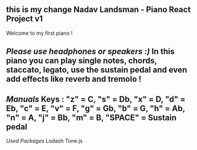 this is my change
Nadav Landsman - Piano React Project v1
---------------------------------------
Welcome to my first piano !

*Please use headphones or speakers :)*
In this piano you can play single notes, chords, staccato, legato, use the sustain pedal and even add effects like reverb and tremolo !
---------------------------------------
*Manuals*
Keys :
    "z" = C,
    "s" = Db,
    "x" = D,
    "d" = Eb,
    "c" = E,
    "v" = F,
    "g" = Gb,
    "b" = G,
    "h" = Ab,
    "n" = A,
    "j" = Bb,
    "m" = B,
    "SPACE" = Sustain pedal
----------------------------------------
*Used Packages*
Lodash
Tone.js


    
    
